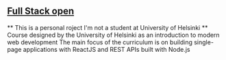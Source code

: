 ## [Full Stack open](https://fullstackopen.com/en/about)
** This is a personal roject I'm not a student at University of Helsinki **
Course designed by the University of Helsinki as an introduction to modern web development
The main focus of the curriculum is on building single-page applications with ReactJS and REST APIs built with Node.js

